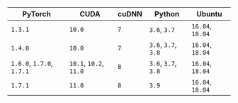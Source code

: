 | PyTorch                   | CUDA                   | cuDNN | Python              | Ubuntu           |
| ------------------------- | ---------------------- | ----- | ------------------- | ---------------- |
| `1.3.1`                   | `10.0`                 | `7`   | `3.6`, `3.7`        | `16.04`, `18.04` |
| `1.4.0`                   | `10.0`                 | `7`   | `3.6`, `3.7`, `3.8` | `16.04`, `18.04` |
| `1.6.0`, `1.7.0`, `1.7.1` | `10.1`, `10.2`, `11.0` | `8`   | `3.6`, `3.7`, `3.8` | `16.04`, `18.04` |
| `1.7.1`                   | `11.0`                 | `8`   | `3.9`               | `16.04`, `18.04` |

